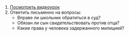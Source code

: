 1. [Посмотреть видеоурок](https://resh.edu.ru/subject/lesson/4081/main/205884/)
2. Ответить письменно на вопросы: 
    - Вправе ли школьник обратиться в суд? 
    - Обязан ли сын свидетельствовать против отца? 
    - Какие права у человека задержанного милицией?